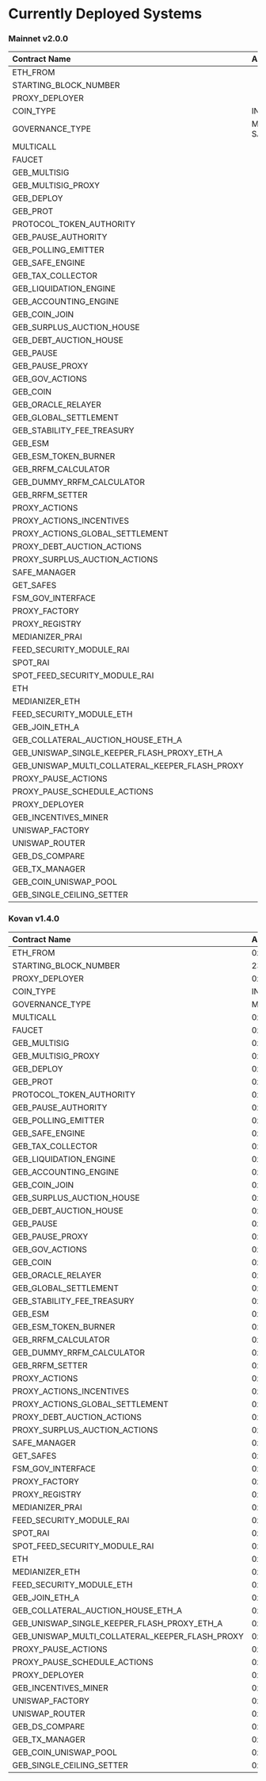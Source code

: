 # Currently Deployed Systems

### Mainnet v2.0.0

| Contract Name | Address |
| :--- | :--- |
| ETH\_FROM |  |
| STARTING\_BLOCK\_NUMBER |  |
| PROXY\_DEPLOYER |  |
| COIN\_TYPE | INDEX |
| GOVERNANCE\_TYPE | MULTISIG-SAFE |
| MULTICALL |  |
| FAUCET |  |
| GEB\_MULTISIG |  |
| GEB\_MULTISIG\_PROXY |  |
| GEB\_DEPLOY |  |
| GEB\_PROT |  |
| PROTOCOL\_TOKEN\_AUTHORITY |  |
| GEB\_PAUSE\_AUTHORITY |  |
| GEB\_POLLING\_EMITTER |  |
| GEB\_SAFE\_ENGINE |  |
| GEB\_TAX\_COLLECTOR |  |
| GEB\_LIQUIDATION\_ENGINE |  |
| GEB\_ACCOUNTING\_ENGINE |  |
| GEB\_COIN\_JOIN |  |
| GEB\_SURPLUS\_AUCTION\_HOUSE |  |
| GEB\_DEBT\_AUCTION\_HOUSE |  |
| GEB\_PAUSE |  |
| GEB\_PAUSE\_PROXY |  |
| GEB\_GOV\_ACTIONS |  |
| GEB\_COIN |  |
| GEB\_ORACLE\_RELAYER |  |
| GEB\_GLOBAL\_SETTLEMENT |  |
| GEB\_STABILITY\_FEE\_TREASURY |  |
| GEB\_ESM |  |
| GEB\_ESM\_TOKEN\_BURNER |  |
| GEB\_RRFM\_CALCULATOR |  |
| GEB\_DUMMY\_RRFM\_CALCULATOR |  |
| GEB\_RRFM\_SETTER |  |
| PROXY\_ACTIONS |  |
| PROXY\_ACTIONS\_INCENTIVES |  |
| PROXY\_ACTIONS\_GLOBAL\_SETTLEMENT |  |
| PROXY\_DEBT\_AUCTION\_ACTIONS |  |
| PROXY\_SURPLUS\_AUCTION\_ACTIONS |  |
| SAFE\_MANAGER |  |
| GET\_SAFES |  |
| FSM\_GOV\_INTERFACE |  |
| PROXY\_FACTORY |  |
| PROXY\_REGISTRY |  |
| MEDIANIZER\_PRAI |  |
| FEED\_SECURITY\_MODULE\_RAI |  |
| SPOT\_RAI |  |
| SPOT\_FEED\_SECURITY\_MODULE\_RAI |  |
| ETH |  |
| MEDIANIZER\_ETH |  |
| FEED\_SECURITY\_MODULE\_ETH |  |
| GEB\_JOIN\_ETH\_A |  |
| GEB\_COLLATERAL\_AUCTION\_HOUSE\_ETH\_A |  |
| GEB\_UNISWAP\_SINGLE\_KEEPER\_FLASH\_PROXY\_ETH\_A |  |
| GEB\_UNISWAP\_MULTI\_COLLATERAL\_KEEPER\_FLASH\_PROXY |  |
| PROXY\_PAUSE\_ACTIONS |  |
| PROXY\_PAUSE\_SCHEDULE\_ACTIONS |  |
| PROXY\_DEPLOYER |  |
| GEB\_INCENTIVES\_MINER |  |
| UNISWAP\_FACTORY |  |
| UNISWAP\_ROUTER |  |
| GEB\_DS\_COMPARE |  |
| GEB\_TX\_MANAGER |  |
| GEB\_COIN\_UNISWAP\_POOL |  |
| GEB\_SINGLE\_CEILING\_SETTER |  |

### Kovan v1.4.0

| Contract Name | Address |
| :--- | :--- |
| ETH\_FROM | 0x7BCd5C864a0aC07EFee60a1A18f9d5c99Ff7fD4d |
| STARTING\_BLOCK\_NUMBER | 23275958 |
| PROXY\_DEPLOYER | 0x3D223a697b7ca376c8289431d4946ebD26CA80ae |
| COIN\_TYPE | INDEX |
| GOVERNANCE\_TYPE | MULTISIG-SAFE |
| MULTICALL | 0x551283ecB1257B5aE0A4b2DFe42e06E5F29b8068 |
| FAUCET | 0x0000000000000000000000000000000000000000 |
| GEB\_MULTISIG | 0x5CCFc908D9810E32DDC6B1Df1f24c67A2Cfcfd83 |
| GEB\_MULTISIG\_PROXY | 0xDcceA20B82f43BDDaa55dB54a40C031C9948e296 |
| GEB\_DEPLOY | 0x5feC3771419d0D2A027854e41de62722d9182c1d |
| GEB\_PROT | 0x6e6eA84bb2fcE17AfCE8e1117DdC708142ef51c9 |
| PROTOCOL\_TOKEN\_AUTHORITY | 0xacB478e8e657fb1eF78Ad3dF3B537466642f9faD |
| GEB\_PAUSE\_AUTHORITY | 0x68BE18B496Fb2472E4bD05dF8cC6d566C401be9B |
| GEB\_POLLING\_EMITTER | 0x5Bc73aff8aADdD3A340a61DeaE885205088AAe68 |
| GEB\_SAFE\_ENGINE | 0x7f63fE955fFF8EA474d990f1Fc8979f2C650edbE |
| GEB\_TAX\_COLLECTOR | 0xc1a94C5ad9FCD79b03F79B34d8C0B0C8192fdc16 |
| GEB\_LIQUIDATION\_ENGINE | 0x75A807a667FbcB303f46c0F8Ca45fdfEF8fdC9AC |
| GEB\_ACCOUNTING\_ENGINE | 0x6073E8FE874B53732b5DdD469a2De4047f33C64B |
| GEB\_COIN\_JOIN | 0x7d4fe9659D80970097E604727a2BA3F094B00758 |
| GEB\_SURPLUS\_AUCTION\_HOUSE | 0xCdaA2ec0975eD41202E1078b21a4833E414f6379 |
| GEB\_DEBT\_AUCTION\_HOUSE | 0x6AcE594C5A421E468c13715AD62A183200C320a6 |
| GEB\_PAUSE | 0x2ef5240F19B45C02c6eb53211e034bD504Ea1f82 |
| GEB\_PAUSE\_PROXY | 0xe074d33128CecaA74ef137cF2ACAB353843e7821 |
| GEB\_GOV\_ACTIONS | 0xBCBE66dddE2810C469588ffcd723e0190f92E827 |
| GEB\_COIN | 0x76b06a2f6dF6f0514e7BEC52a9AfB3f603b477CD |
| GEB\_ORACLE\_RELAYER | 0xE5Ae4E49bEA485B5E5172EE6b1F99243cB15225c |
| GEB\_GLOBAL\_SETTLEMENT | 0x59911838F26E4D41A8746DE2BAcb51ecDf323BA3 |
| GEB\_STABILITY\_FEE\_TREASURY | 0xE8B3b96D632D7257639de137FB6aD191F0515c8d |
| GEB\_ESM | 0x28d6446ec239957184966B87b70059B208ae6F49 |
| GEB\_ESM\_TOKEN\_BURNER | 0x41d4D7AB0a80864A59acc7A25b5e6bDD07E7FFB3 |
| GEB\_RRFM\_CALCULATOR | 0x12D5A83c4789859dF6617000bFcd5116962DD71F |
| GEB\_DUMMY\_RRFM\_CALCULATOR | 0x750f2b976F8e233AFcCDee2f8213996cB7D3D798 |
| GEB\_RRFM\_SETTER | 0x0641C280B21A31daf1518a91A68Ad396EcC6f2f0 |
| PROXY\_ACTIONS | 0x938291470A786f73Ae69A4E67246E3396D1118eC |
| PROXY\_ACTIONS\_INCENTIVES | 0x3D36CA69b16f31C8F5E4f391Df95Ef5eC4ab663f |
| PROXY\_ACTIONS\_GLOBAL\_SETTLEMENT | 0x771f6CA88935989A635981E42dE00B8cfa1258d0 |
| PROXY\_DEBT\_AUCTION\_ACTIONS | 0x1bd3F932acC712Be524e292cBbf839aF1bEc6BaD |
| PROXY\_SURPLUS\_AUCTION\_ACTIONS | 0x7Ce3922988E84D3967ED7df1eF6FB789cc149Bd4 |
| SAFE\_MANAGER | 0x807C8eCb73d9c8203d2b1369E678098B9370F2EA |
| GET\_SAFES | 0x702dcf4a8C3bBBd243477D5704fc45F2762D3826 |
| FSM\_GOV\_INTERFACE | 0x355DA9a2A54007A850e823651a29CFF8f0afdC02 |
| PROXY\_FACTORY | 0xe11E3b391F7E8bC47247866aF32AF67Dd58Dc800 |
| PROXY\_REGISTRY | 0x64A436ae831C1672AE81F674CAb8B6775df3475C |
| MEDIANIZER\_PRAI | 0x82bEAd00751EFA3286c9Dd17e4Ea2570916B3944 |
| FEED\_SECURITY\_MODULE\_RAI | 0x0000000000000000000000000000000000000000 |
| SPOT\_RAI | 0xFDba7b009C096f2b38CdDfd746644bBAEdE06922 |
| SPOT\_FEED\_SECURITY\_MODULE\_RAI | 0x0000000000000000000000000000000000000000 |
| ETH | 0xd0A1E359811322d97991E03f863a0C30C2cF029C |
| MEDIANIZER\_ETH | 0xBe75d5da0E80Bb222eAbCB3d2001Af3318065338 |
| FEED\_SECURITY\_MODULE\_ETH | 0x609CA6a043d9D4D483C58038cEE7F474727E5fFc |
| GEB\_JOIN\_ETH\_A | 0xad4AB4Cb7b8aDC45Bf2873507fC8700f3dFB9Dd3 |
| GEB\_COLLATERAL\_AUCTION\_HOUSE\_ETH\_A | 0xbEDDdF02F9C55BdDD95C3CB67F77A9Ef426D7fC0 |
| GEB\_UNISWAP\_SINGLE\_KEEPER\_FLASH\_PROXY\_ETH\_A | 0x9cC49b574070379B71817Aa34643CB78Ad90A932 |
| GEB\_UNISWAP\_MULTI\_COLLATERAL\_KEEPER\_FLASH\_PROXY | 0xe29fEfa1ECD4b1Ca55deC29A7EfDBc622998FD99 |
| PROXY\_PAUSE\_ACTIONS | 0xfbD93C8E9c428447ccb8fE386A8de1df2075c962 |
| PROXY\_PAUSE\_SCHEDULE\_ACTIONS | 0xf8E243fEe1581A60c94Ec9Bf3fe9029eD30cb006 |
| PROXY\_DEPLOYER | 0x3D223a697b7ca376c8289431d4946ebD26CA80ae |
| GEB\_INCENTIVES\_MINER | 0xEB03d9ACdd445f7DfA914eE99aC73Bd6888677EC |
| UNISWAP\_FACTORY | 0x5C69bEe701ef814a2B6a3EDD4B1652CB9cc5aA6f |
| UNISWAP\_ROUTER | 0x7a250d5630B4cF539739dF2C5dAcb4c659F2488D |
| GEB\_DS\_COMPARE | 0xde1766FE0D4A00f1C45875EB76D819E9A37585b1 |
| GEB\_TX\_MANAGER | 0x3876f196A072533A5262Af485c64Fa9B50951991 |
| GEB\_COIN\_UNISWAP\_POOL | 0x052AE8b0F7E5c610937920e46ED265c2063Cb7B8 |
| GEB\_SINGLE\_CEILING\_SETTER | 0x2747c5eE7692717EE2B284749bC1062BEAdab85d |

